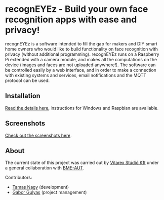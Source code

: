 # recognEYEz - Build your own face recognition apps with ease and privacy!

recognEYEz is a software intended to fill the gap for makers and DIY smart home owners who would like to build functionality on face recognition with privacy (without additional programming). recognEYEz runs on a Raspberry Pi extended with a camera module, and makes all the computations on the device (images and faces are not uploaded anywhere!). The software can be controlled easily by a web interface, and in order to make a connection with existing systems and services, email notifications and the MQTT protocol can be used.

## Installation

[Read the details here](docs/install.md), instructions for Windows and Raspbian are available.

## Screenshots

[Check out the screenshots here](docs/screenshots.md).

## About

The current state of this project was carried out by [Vitarex Stúdió Kft](https://vitarex.hu/) under a general collaboration with [BME-AUT](https://www.aut.bme.hu).

Contributors:
- [Tamas Nagy](https://www.linkedin.com/in/tam%C3%A1s-nagy-1a68b1140/) (development)
- [Gabor Gulyas](https://gulyas.info) (project management)
